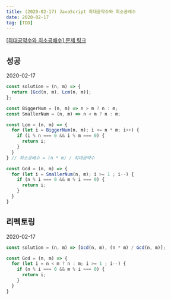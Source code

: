 ```yaml
---
title: (2020-02-17) JavaScript 최대공약수와 최소공배수
date: 2020-02-17
tag: [TDD]
---
```


[[최대공약수와 최소공배수] 문제 링크](https://programmers.co.kr/learn/courses/30/lessons/12940)

## 성공

2020-02-17

```javascript
const solution = (n, m) => {
  return [Gcd(n, m), Lcm(n, m)];
};

const BiggerNum = (n, m) => n > m ? n : m; 
const SmallerNum = (n, m) => n < m ? n : m;

const Lcm = (n, m) => {
  for (let i = BiggerNum(n, m); i <= n * m; i++) {
    if (i % n === 0 && i % m === 0) {
      return i;
    }
  }
} // 최소공배수 = (n * m) / 최대공약수

const Gcd = (n, m) => {
  for (let i = SmallerNum(n, m); i >= 1 ; i--) {
    if (n % i === 0 && m % i === 0) {
      return i;
    }
  }
}
```

## 리펙토링

2020-02-17

```javascript
const solution = (n, m) => [Gcd(n, m), (n * m) / Gcd(n, m)];

const Gcd = (n, m) => {
  for (let i = n < m ? n : m; i >= 1 ; i--) {
    if (n % i === 0 && m % i === 0) {
      return i;
    }
  }
}
```
